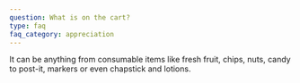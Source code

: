 ```yaml
---
question: What is on the cart?
type: faq
faq_category: appreciation
---
```

It can be anything from consumable items like fresh fruit, chips, nuts, candy to post-it, markers or even chapstick and lotions. 